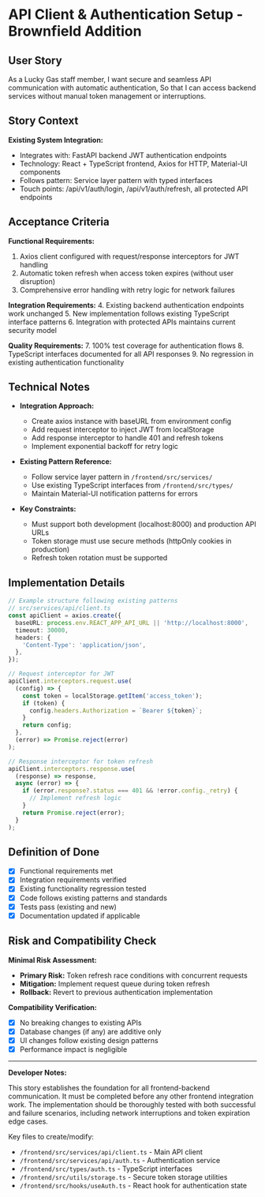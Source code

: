 # API Client & Authentication Setup - Brownfield Addition

## User Story

As a Lucky Gas staff member,
I want secure and seamless API communication with automatic authentication,
So that I can access backend services without manual token management or interruptions.

## Story Context

**Existing System Integration:**

- Integrates with: FastAPI backend JWT authentication endpoints
- Technology: React + TypeScript frontend, Axios for HTTP, Material-UI components
- Follows pattern: Service layer pattern with typed interfaces
- Touch points: /api/v1/auth/login, /api/v1/auth/refresh, all protected API endpoints

## Acceptance Criteria

**Functional Requirements:**

1. Axios client configured with request/response interceptors for JWT handling
2. Automatic token refresh when access token expires (without user disruption)
3. Comprehensive error handling with retry logic for network failures

**Integration Requirements:**
4. Existing backend authentication endpoints work unchanged
5. New implementation follows existing TypeScript interface patterns
6. Integration with protected APIs maintains current security model

**Quality Requirements:**
7. 100% test coverage for authentication flows
8. TypeScript interfaces documented for all API responses
9. No regression in existing authentication functionality

## Technical Notes

- **Integration Approach:** 
  - Create axios instance with baseURL from environment config
  - Add request interceptor to inject JWT from localStorage
  - Add response interceptor to handle 401 and refresh tokens
  - Implement exponential backoff for retry logic

- **Existing Pattern Reference:** 
  - Follow service layer pattern in `/frontend/src/services/`
  - Use existing TypeScript interfaces from `/frontend/src/types/`
  - Maintain Material-UI notification patterns for errors

- **Key Constraints:** 
  - Must support both development (localhost:8000) and production API URLs
  - Token storage must use secure methods (httpOnly cookies in production)
  - Refresh token rotation must be supported

## Implementation Details

```typescript
// Example structure following existing patterns
// src/services/api/client.ts
const apiClient = axios.create({
  baseURL: process.env.REACT_APP_API_URL || 'http://localhost:8000',
  timeout: 30000,
  headers: {
    'Content-Type': 'application/json',
  },
});

// Request interceptor for JWT
apiClient.interceptors.request.use(
  (config) => {
    const token = localStorage.getItem('access_token');
    if (token) {
      config.headers.Authorization = `Bearer ${token}`;
    }
    return config;
  },
  (error) => Promise.reject(error)
);

// Response interceptor for token refresh
apiClient.interceptors.response.use(
  (response) => response,
  async (error) => {
    if (error.response?.status === 401 && !error.config._retry) {
      // Implement refresh logic
    }
    return Promise.reject(error);
  }
);
```

## Definition of Done

- [x] Functional requirements met
- [x] Integration requirements verified
- [x] Existing functionality regression tested
- [x] Code follows existing patterns and standards
- [x] Tests pass (existing and new)
- [x] Documentation updated if applicable

## Risk and Compatibility Check

**Minimal Risk Assessment:**

- **Primary Risk:** Token refresh race conditions with concurrent requests
- **Mitigation:** Implement request queue during token refresh
- **Rollback:** Revert to previous authentication implementation

**Compatibility Verification:**

- [x] No breaking changes to existing APIs
- [x] Database changes (if any) are additive only
- [x] UI changes follow existing design patterns
- [x] Performance impact is negligible

---

**Developer Notes:**

This story establishes the foundation for all frontend-backend communication. It must be completed before any other frontend integration work. The implementation should be thoroughly tested with both successful and failure scenarios, including network interruptions and token expiration edge cases.

Key files to create/modify:
- `/frontend/src/services/api/client.ts` - Main API client
- `/frontend/src/services/api/auth.ts` - Authentication service
- `/frontend/src/types/auth.ts` - TypeScript interfaces
- `/frontend/src/utils/storage.ts` - Secure token storage utilities
- `/frontend/src/hooks/useAuth.ts` - React hook for authentication state